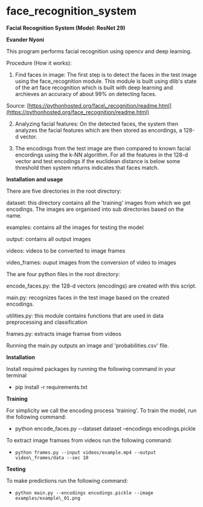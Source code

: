 # face_recognition_system

**Facial Recognition System (Model: ResNet 29)**

**Evander Nyoni**

This program performs facial recognition using opencv and deep learning.

Procedure (How it works):

1) Find faces in image: The first step is to detect the faces in the test image using the face\_recognition module. This module is built using dlib&#39;s state of the art face recognition which is built with deep learning and archieves an accuracy of about 99% on detecting faces.

Source: [https://pythonhosted.org/face\_recognition/readme.html](https://pythonhosted.org/face_recognition/readme.html)

2) Analyzing facial features: On the detected faces, the system then analyzes the facial features which are then stored as encordings, a 128-d vector.

3) The encodings from the test image are then compared to known facial encordings using the k-NN algorithm. For all the features in the 128-d vector and test encodings if the euclidean distance is below some threshold then system returns indicates that faces match.

**Installation and usage**

There are five directories in the root directory:

dataset: this directory contains all the &#39;training&#39; images from which we get encodings. The images are organised into sub directories based on the name.

examples: contains all the images for testing the model

output: contains all output images

videos: videos to be converted to image frames

video\_frames: ouput images from the conversion of video to images

The are four python files in the root directory:

encode\_faces.py: the 128-d vectors (encodings) are created with this script.

main.py: recognizes faces in the test image based on the created encodings.

utilities.py: this module contains functions that are used in data preprocessing and classification

frames.py: extracts image framse from videos

Running the main.py outputs an image and &#39;probabilities.csv&#39;  file.

**Installation**

Install required packages by running the following command in your terminal

- pip install -r  requirements.txt

**Training**

For simplicity we call the encoding process &#39;training&#39;. To train the model, run the following command:

- python encode\_faces.py  --dataset dataset  –encodings  encodings.pickle

To extract image framses from videos run the following command:

-     python frames.py --input videos/example.mp4 --output video\_frames/data --sec 10

**Testing**

To make predictions run the following command:

-     python main.py --encodings encodings.pickle --image examples/example\_01.png
